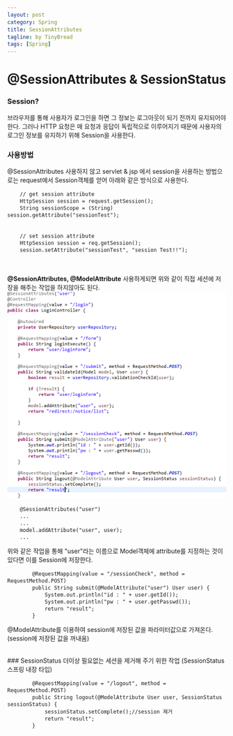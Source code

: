 ```yaml
---
layout: post
category: Spring
title: SessionAttributes
tagline: by TinyBread
tags: [Spring]
---
```



<!--more-->

  
# @SessionAttributes & SessionStatus

### Session?   

브라우저를 통해 사용자가 로그인을 하면 그 정보는 로그아웃이 되기 전까지 유지되어야 한다. 그러나 HTTP 요청은 매 요청과 응답이 독립적으로 이루어지기 때문에 사용자의 로그인 정보를 유지하기 위해 Session을 사용한다.


### 사용방법       

@SessionAttributes 사용하지 않고 servlet & jsp 에서 session을 사용하는 방법으로는 request에서 Session객체를 얻어 아래와 같은 방식으로 사용한다.<br>

		// get session attribute
		HttpSession session = request.getSession();
		String sessionScope = (String) session.getAttribute("sessionTest");


		// set session attribute
		HttpSession session = req.getSession();
		session.setAttribute("sessionTest", "session Test!!");


<br><br>
**@SessionAttributes, @ModelAttribute** 사용하게되면 위와 같이 직접 세션에 저장을 해주는 작업을 하지않아도 된다.
<img src="/assets/themes/Snail/img/Spring/SessionAttributes/sampleNoticeLogin.PNG" alt="">
<br>  

		@SessionAttributes("user")  
		...
		...
		model.addAttribute("user", user);
		...

위와 같은 작업을 통해 "user"라는 이름으로 Model객체에 attribute를 지정하는 것이 있다면 이를 Session에 저장한다.<br>  

			@RequestMapping(value = "/sessionCheck", method = RequestMethod.POST)
			public String submit(@ModelAttribute("user") User user) {
				System.out.println("id : " + user.getId());
				System.out.println("pw : " + user.getPasswd());
				return "result";
			}

@ModelAttribute를 이용하여 session에 저장된 값을 파라미터값으로 가져온다. (session에 저장된 값을 꺼내옴)


<br>  
### SessionStatus
더이상 필요없는 세션을 제거해 주기 위한 작업 (SessionStatus스프링 내장 타입)

			@RequestMapping(value = "/logout", method = RequestMethod.POST)
			public String logout(@ModelAttribute User user, SessionStatus sessionStatus) {
				sessionStatus.setComplete();//session 제거  
				return "result";
			}





<br>  

